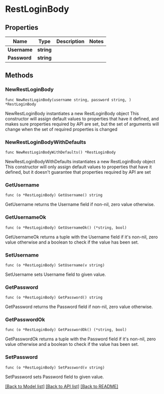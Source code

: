 # RestLoginBody

## Properties

Name | Type | Description | Notes
------------ | ------------- | ------------- | -------------
**Username** | **string** |  | 
**Password** | **string** |  | 

## Methods

### NewRestLoginBody

`func NewRestLoginBody(username string, password string, ) *RestLoginBody`

NewRestLoginBody instantiates a new RestLoginBody object
This constructor will assign default values to properties that have it defined,
and makes sure properties required by API are set, but the set of arguments
will change when the set of required properties is changed

### NewRestLoginBodyWithDefaults

`func NewRestLoginBodyWithDefaults() *RestLoginBody`

NewRestLoginBodyWithDefaults instantiates a new RestLoginBody object
This constructor will only assign default values to properties that have it defined,
but it doesn't guarantee that properties required by API are set

### GetUsername

`func (o *RestLoginBody) GetUsername() string`

GetUsername returns the Username field if non-nil, zero value otherwise.

### GetUsernameOk

`func (o *RestLoginBody) GetUsernameOk() (*string, bool)`

GetUsernameOk returns a tuple with the Username field if it's non-nil, zero value otherwise
and a boolean to check if the value has been set.

### SetUsername

`func (o *RestLoginBody) SetUsername(v string)`

SetUsername sets Username field to given value.


### GetPassword

`func (o *RestLoginBody) GetPassword() string`

GetPassword returns the Password field if non-nil, zero value otherwise.

### GetPasswordOk

`func (o *RestLoginBody) GetPasswordOk() (*string, bool)`

GetPasswordOk returns a tuple with the Password field if it's non-nil, zero value otherwise
and a boolean to check if the value has been set.

### SetPassword

`func (o *RestLoginBody) SetPassword(v string)`

SetPassword sets Password field to given value.



[[Back to Model list]](../README.md#documentation-for-models) [[Back to API list]](../README.md#documentation-for-api-endpoints) [[Back to README]](../README.md)



